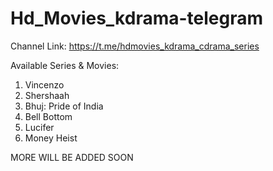 # Hd_Movies_kdrama-telegram

Channel Link: https://t.me/hdmovies_kdrama_cdrama_series

Available Series & Movies:

1. Vincenzo
2. Shershaah
3. Bhuj: Pride of India
4. Bell Bottom
5. Lucifer
6. Money Heist


MORE WILL BE ADDED SOON




